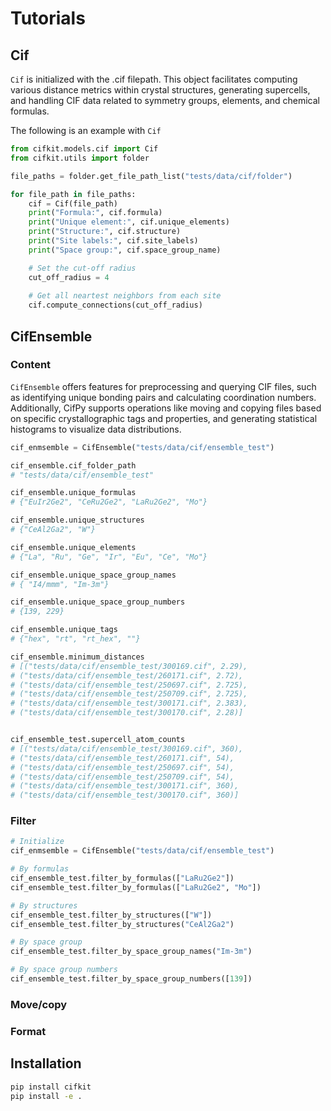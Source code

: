 # Tutorials


## Cif

`Cif` is initialized with the .cif filepath. This object facilitates computing various distance metrics within crystal structures, generating supercells, and handling CIF data related to symmetry groups, elements, and chemical formulas.



The following is an example with `Cif`

```python
from cifkit.models.cif import Cif
from cifkit.utils import folder

file_paths = folder.get_file_path_list("tests/data/cif/folder")

for file_path in file_paths:
    cif = Cif(file_path)
    print("Formula:", cif.formula)
    print("Unique element:", cif.unique_elements)
    print("Structure:", cif.structure)
    print("Site labels:", cif.site_labels)
    print("Space group:", cif.space_group_name)

    # Set the cut-off radius
    cut_off_radius = 4
    
    # Get all neartest neighbors from each site
    cif.compute_connections(cut_off_radius)
```


## CifEnsemble

### Content

`CifEnsemble` offers features for preprocessing and querying CIF files, such as identifying unique bonding pairs and calculating coordination numbers. Additionally, CifPy supports operations like moving and copying files based on specific crystallographic tags and properties, and generating statistical histograms to visualize data distributions.


```python
cif_enmsemble = CifEnsemble("tests/data/cif/ensemble_test")

cif_ensemble.cif_folder_path
# "tests/data/cif/ensemble_test"

cif_ensemble.unique_formulas
# {"EuIr2Ge2", "CeRu2Ge2", "LaRu2Ge2", "Mo"}

cif_ensemble.unique_structures
# {"CeAl2Ga2", "W"}

cif_ensemble.unique_elements
# {"La", "Ru", "Ge", "Ir", "Eu", "Ce", "Mo"}

cif_ensemble.unique_space_group_names
# { "I4/mmm", "Im-3m"}

cif_ensemble.unique_space_group_numbers
# {139, 229}

cif_ensemble.unique_tags
# {"hex", "rt", "rt_hex", ""}

cif_ensemble.minimum_distances
# [("tests/data/cif/ensemble_test/300169.cif", 2.29),
# ("tests/data/cif/ensemble_test/260171.cif", 2.72),
# ("tests/data/cif/ensemble_test/250697.cif", 2.725),
# ("tests/data/cif/ensemble_test/250709.cif", 2.725),
# ("tests/data/cif/ensemble_test/300171.cif", 2.383),
# ("tests/data/cif/ensemble_test/300170.cif", 2.28)]


cif_ensemble_test.supercell_atom_counts
# [("tests/data/cif/ensemble_test/300169.cif", 360),
# ("tests/data/cif/ensemble_test/260171.cif", 54),
# ("tests/data/cif/ensemble_test/250697.cif", 54),
# ("tests/data/cif/ensemble_test/250709.cif", 54),
# ("tests/data/cif/ensemble_test/300171.cif", 360),
# ("tests/data/cif/ensemble_test/300170.cif", 360)]

```

### Filter

```python
# Initialize
cif_enmsemble = CifEnsemble("tests/data/cif/ensemble_test")

# By formulas
cif_ensemble_test.filter_by_formulas(["LaRu2Ge2"]) 
cif_ensemble_test.filter_by_formulas(["LaRu2Ge2", "Mo"]) 

# By structures
cif_ensemble_test.filter_by_structures(["W"]) 
cif_ensemble_test.filter_by_structures("CeAl2Ga2") 

# By space group
cif_ensemble_test.filter_by_space_group_names("Im-3m")

# By space group numbers
cif_ensemble_test.filter_by_space_group_numbers([139])
```

### Move/copy


### Format


## Installation

```bash
pip install cifkit
pip install -e .
```